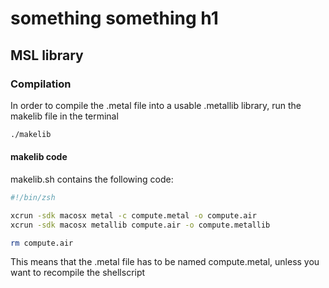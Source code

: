 # something something h1
## MSL library
### Compilation

In order to compile the .metal file into a usable .metallib library, run the makelib file in the terminal
```zsh
./makelib
```

#### makelib code

makelib.sh contains the following code:
```zsh
#!/bin/zsh

xcrun -sdk macosx metal -c compute.metal -o compute.air  
xcrun -sdk macosx metallib compute.air -o compute.metallib

rm compute.air
```
This means that the .metal file has to be named compute.metal, unless you want to recompile the shellscript